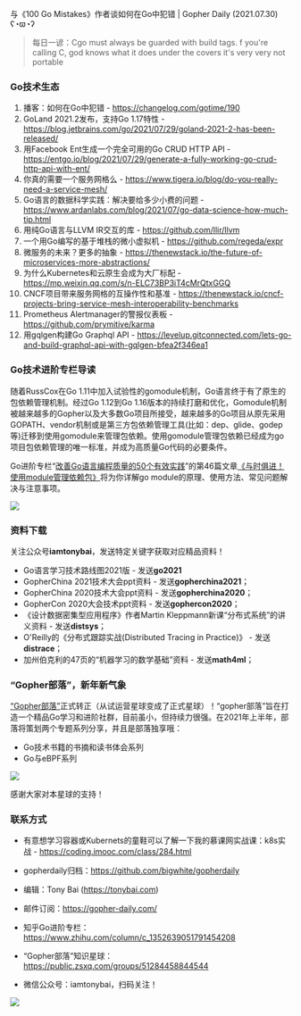 与《100 Go Mistakes》作者谈如何在Go中犯错 | Gopher Daily (2021.07.30) ʕ◔ϖ◔ʔ

>每日一谚：Cgo must always be guarded with build tags. f you're calling C, god knows what it does under the covers it's very very not portable

### Go技术生态

1. 播客：如何在Go中犯错 - https://changelog.com/gotime/190
2. GoLand 2021.2发布，支持Go 1.17特性 - https://blog.jetbrains.com/go/2021/07/29/goland-2021-2-has-been-released/
3. 用Facebook Ent生成一个完全可用的Go CRUD HTTP API - https://entgo.io/blog/2021/07/29/generate-a-fully-working-go-crud-http-api-with-ent/
4. 你真的需要一个服务网格么 - https://www.tigera.io/blog/do-you-really-need-a-service-mesh/
5. Go语言的数据科学实践：解决要给多少小费的问题 - https://www.ardanlabs.com/blog/2021/07/go-data-science-how-much-tip.html
6. 用纯Go语言与LLVM IR交互的库 - https://github.com/llir/llvm
7. 一个用Go编写的基于堆栈的微小虚拟机 - https://github.com/regeda/expr
8. 微服务的未来？更多的抽象 - https://thenewstack.io/the-future-of-microservices-more-abstractions/
9. 为什么Kubernetes和云原生会成为大厂标配 - https://mp.weixin.qq.com/s/n-ELC73BP3iT4cMrQtxGGQ
10.  CNCF项目带来服务网格的互操作性和基准 - https://thenewstack.io/cncf-projects-bring-service-mesh-interoperability-benchmarks
11. Prometheus Alertmanager的警报仪表板 - https://github.com/prymitive/karma
12. 用gqlgen构建Go Graphql API - https://levelup.gitconnected.com/lets-go-and-build-graphql-api-with-gqlgen-bfea2f346ea1

### Go技术进阶专栏导读

随着RussCox在Go 1.11中加入试验性的gomodule机制，Go语言终于有了原生的包依赖管理机制。经过Go 1.12到Go 1.16版本的持续打磨和优化，Gomodule机制被越来越多的Gopher以及大多数Go项目所接受，越来越多的Go项目从原先采用GOPATH、vendor机制或是第三方包依赖管理工具(比如：dep、glide、godep等)迁移到使用gomodule来管理包依赖。使用gomodule管理包依赖已经成为go项目包依赖管理的唯一标准，并成为高质量Go代码的必要条件。

Go进阶专栏“[改善Go语⾔编程质量的50个有效实践](https://mp.weixin.qq.com/s/RThCEQOdytQxwrMP7XRTRw)”的第46篇文章[《与时俱进！使用module管理依赖包》](https://www.imooc.com/read/87/article/2476)将为你详解go module的原理、使用方法、常见问题解决与注意事项。

![](http://image.tonybai.com/img/202011/go-column-pgo-with-qr-and-text.png)


### 资料下载

关注公众号**iamtonybai**，发送特定关键字获取对应精品资料！

* Go语言学习技术路线图2021版 - 发送**go2021**
* GopherChina 2021技术大会ppt资料 - 发送**gopherchina2021**；
* GopherChina 2020技术大会ppt资料 - 发送**gopherchina2020**；
* GopherCon 2020大会技术ppt资料 - 发送**gophercon2020**；
* 《设计数据密集型应用程序》作者Martin Kleppmann新课“分布式系统”的讲义资料 - 发送**distsys**；
* O'Reilly的《分布式跟踪实战(Distributed Tracing in Practice)》 - 发送**distrace**；
* 加州伯克利的47页的“机器学习的数学基础”资料 - 发送**math4ml**；

### “Gopher部落”，新年新气象

[“Gopher部落”](https://mp.weixin.qq.com/s/jUqAL7hf2GmMun64BJufEA)正式转正（从试运营星球变成了正式星球）！“gopher部落”旨在打造一个精品Go学习和进阶社群，目前虽小，但持续力很强。在2021年上半年，部落将策划两个专题系列分享，并且是部落独享哦：

* Go技术书籍的书摘和读书体会系列
* Go与eBPF系列

![](http://image.tonybai.com/img/202103/gopher-tribe-zsxq-card.png)

感谢大家对本星球的支持！

### 联系方式

* 有意想学习容器或Kubernets的童鞋可以了解一下我的慕课网实战课：k8s实战 - https://coding.imooc.com/class/284.html
* gopherdaily归档：https://github.com/bigwhite/gopherdaily

* 编辑：Tony Bai (https://tonybai.com)
* 邮件订阅：https://gopher-daily.com/
* 知乎Go进阶专栏：https://www.zhihu.com/column/c_1352639051791454208
* “Gopher部落”知识星球：https://public.zsxq.com/groups/51284458844544
* 微信公众号：iamtonybai，扫码关注！

![](http://image.tonybai.com/img/202011/qrcode_for_iamtonybai.jpg)

